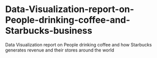 # Data-Visualization-report-on-People-drinking-coffee-and-Starbucks-business
Data Visualization report on People drinking coffee and how Starbucks generates revenue and their stores around the world 
